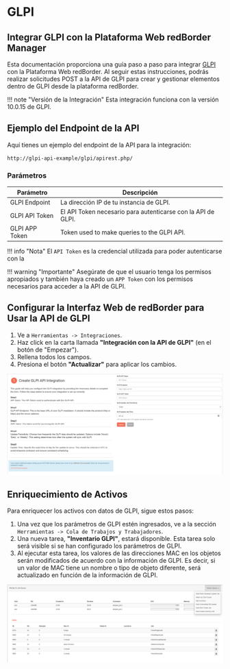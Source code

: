 # GLPI

## Integrar GLPI con la Plataforma Web redBorder Manager

Esta documentación proporciona una guía paso a paso para integrar [GLPI](https://glpi-project.org/) con la Plataforma Web redBorder. Al seguir estas instrucciones, podrás realizar solicitudes POST a la API de GLPI para crear y gestionar elementos dentro de GLPI desde la plataforma redBorder.

!!! note "Versión de la Integración"
    Esta integración funciona con la versión 10.0.15 de GLPI.
    
## Ejemplo del Endpoint de la API

Aquí tienes un ejemplo del endpoint de la API para la integración:

```http
http://glpi-api-example/glpi/apirest.php/
```

### Parámetros

| Parámetro          | Descripción                                |
| ------------------ | ------------------------------------------ |
| GLPI Endpoint      | La dirección IP de tu instancia de GLPI.   |
| GLPI API Token      | El API Token necesario para autenticarse con la API de GLPI. |
| GLPI APP Token         | Token used to make queries to the GLPI API. |

!!! info "Nota"
    El `API Token` es la credencial utilizada para poder autenticarse con la 

!!! warning "Importante"
    Asegúrate de que el usuario tenga los permisos apropiados y también haya creado un `APP Token` con los permisos necesarios para acceder a la API de GLPI.



## Configurar la Interfaz Web de redBorder para Usar la API de GLPI

1. Ve a `Herramientas -> Integraciones`.
2. Haz click en la carta llamada **"Integración con la API de GLPI"** (en el botón de "Empezar").
3. Rellena todos los campos.
4. Presiona el botón **"Actualizar"** para aplicar los cambios.

![Configure redBorder Web UI to Use the GLPI API](images/glpi_step_1.png)

## Enriquecimiento de Activos

Para enriquecer los activos con datos de GLPI, sigue estos pasos:

1. Una vez que los parámetros de GLPI estén ingresados, ve a la sección `Herramientas -> Cola de Trabajos y Trabajadores`.
2. Una nueva tarea, **"Inventario GLPI"**, estará disponible. Esta tarea solo será visible si se han configurado los parámetros de GLPI.
3. Al ejecutar esta tarea, los valores de las direcciones MAC en los objetos serán modificados de acuerdo con la información de GLPI. Es decir, si un valor de MAC tiene un nombre o tipo de objeto diferente, será actualizado en función de la información de GLPI.

![Configure redBorder Web UI to Use the GLPI API](images/glpi_step_2.png)